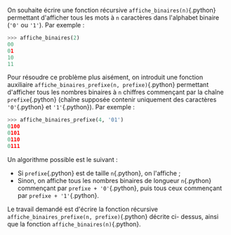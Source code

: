 On souhaite écrire une fonction récursive `affiche_binaires(n)`{.python} permettant
d'afficher tous les mots à `n` caractères dans l'alphabet binaire (`'0'` ou `'1'`). 
Par exemple :

```python
>>> affiche_binaires(2)
00
01
10
11
```

Pour résoudre ce problème plus aisément, on introduit une fonction auxiliaire
`affiche_binaires_prefixe(n, prefixe)`{.python} permettant d'afficher tous les nombres
binaires à `n` chiffres commençant par la chaîne `prefixe`{.python} (chaîne supposée
contenir uniquement des caractères `'0'`{.python} et `'1'`{.python}). Par exemple :

```python
>>> affiche_binaires_prefixe(4, '01')
0100
0101
0110
0111
```

Un algorithme possible est le suivant :

- Si `prefixe`{.python} est de taille `n`{.python}, on l'affiche ;
- Sinon, on affiche tous les nombres binaires de longueur `n`{.python} 
  commençant par `prefixe + '0'`{.python}, puis tous ceux commençant par 
  `prefixe + '1'`{.python}.

Le travail demandé est d'écrire la fonction récursive 
`affiche_binaires_prefixe(n, prefixe)`{.python} décrite ci- dessus, ainsi 
que la fonction `affiche_binaires(n)`{.python}.



